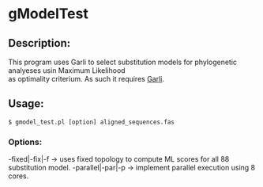 # gModelTest
## Description:
This program uses Garli to select substitution models for phylogenetic analyeses usin Maximum Likelihood \
as optimality criterium. As such it requires [Garli](https://code.google.com/archive/p/garli/).

## Usage:
``` $ gmodel_test.pl [option] aligned_sequences.fas ```
### Options:
-fixed|-fix|-f  -> uses fixed topology to compute ML scores for all 88 substitution model.
-parallel|-par|-p -> implement parallel execution using 8 cores.

